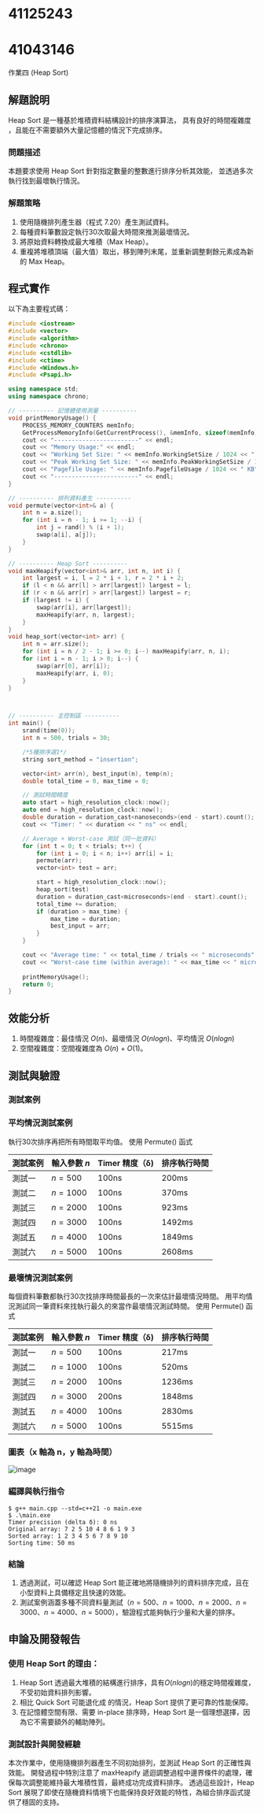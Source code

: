# 41125243 
# 41043146

作業四 (Heap Sort)

## 解題說明

Heap Sort 是一種基於堆積資料結構設計的排序演算法，
具有良好的時間複雜度 ，且能在不需要額外大量記憶體的情況下完成排序。

### 問題描述

本題要求使用 Heap Sort 針對指定數量的整數進行排序分析其效能，
並透過多次執行找到最壞執行情況。

### 解題策略

1. 使用隨機排列產生器（程式 7.20）產生測試資料。
2. 每種資料筆數設定執行30次取最大時間來推測最壞情況。
3. 將原始資料轉換成最大堆積（Max Heap）。
4. 重複將堆積頂端（最大值）取出，移到陣列末尾，並重新調整剩餘元素成為新的 Max Heap。
   

## 程式實作

以下為主要程式碼：

```cpp
#include <iostream>
#include <vector>
#include <algorithm>
#include <chrono>
#include <cstdlib>
#include <ctime>
#include <Windows.h>
#include <Psapi.h>

using namespace std;
using namespace chrono;

// ---------- 記憶體使用測量 ----------
void printMemoryUsage() {
    PROCESS_MEMORY_COUNTERS memInfo;
    GetProcessMemoryInfo(GetCurrentProcess(), &memInfo, sizeof(memInfo));
    cout << "------------------------" << endl;
    cout << "Memory Usage:" << endl;
    cout << "Working Set Size: " << memInfo.WorkingSetSize / 1024 << " KB" << endl;
    cout << "Peak Working Set Size: " << memInfo.PeakWorkingSetSize / 1024 << " KB" << endl;
    cout << "Pagefile Usage: " << memInfo.PagefileUsage / 1024 << " KB" << endl;
    cout << "------------------------" << endl;
}

// ---------- 排列資料產生 ----------
void permute(vector<int>& a) {
    int n = a.size();
    for (int i = n - 1; i >= 1; --i) {
        int j = rand() % (i + 1);
        swap(a[i], a[j]);
    }
}

// ---------- Heap Sort ----------
void maxHeapify(vector<int>& arr, int n, int i) {
    int largest = i, l = 2 * i + 1, r = 2 * i + 2;
    if (l < n && arr[l] > arr[largest]) largest = l;
    if (r < n && arr[r] > arr[largest]) largest = r;
    if (largest != i) {
        swap(arr[i], arr[largest]);
        maxHeapify(arr, n, largest);
    }
}
void heap_sort(vector<int> arr) {
    int n = arr.size();
    for (int i = n / 2 - 1; i >= 0; i--) maxHeapify(arr, n, i);
    for (int i = n - 1; i > 0; i--) {
        swap(arr[0], arr[i]);
        maxHeapify(arr, i, 0);
    }
}



// ---------- 主控制區 ----------
int main() {
    srand(time(0));
    int n = 500, trials = 30;

    /*5種排序選1*/
    string sort_method = "insertion";

    vector<int> arr(n), best_input(n), temp(n);
    double total_time = 0, max_time = 0;

    // 測試時間精度
    auto start = high_resolution_clock::now();
    auto end = high_resolution_clock::now();
    double duration = duration_cast<nanoseconds>(end - start).count();
    cout << "Timer: " << duration << " ns" << endl;

    // Average + Worst-case 測試（同一批資料）
    for (int t = 0; t < trials; t++) {
        for (int i = 0; i < n; i++) arr[i] = i;
        permute(arr);
        vector<int> test = arr;

        start = high_resolution_clock::now();
        heap_sort(test)
        duration = duration_cast<microseconds>(end - start).count();
        total_time += duration;
        if (duration > max_time) {
            max_time = duration;
            best_input = arr;
        }
    }

    cout << "Average time: " << total_time / trials << " microseconds" << endl;
    cout << "Worst-case time (within average): " << max_time << " microseconds" << endl;
   
    printMemoryUsage();
    return 0;
}

```

## 效能分析

1. 時間複雜度：最佳情況 $O(n)$、最壞情況 $O(nlogn)$、平均情況 $O(nlogn)$
2. 空間複雜度：空間複雜度為 $O(n)$ + $O(1)$。

## 測試與驗證

### 測試案例

### 平均情況測試案例

執行30次排序再把所有時間取平均值。
使用 Permute() 函式

| 測試案例 | 輸入參數 $n$ | Timer 精度（δ) | 排序執行時間 |
|----------|--------------|--------------|-------------|
| 測試一   | $n = 500$    | 100ns        | 200ms       |
| 測試二   | $n = 1000$   | 100ns        | 370ms       |
| 測試三   | $n = 2000$   | 100ns        | 923ms       |
| 測試四   | $n = 3000$   | 100ns        | 1492ms      |
| 測試五   | $n = 4000$   | 100ns        | 1849ms      | 
| 測試六   | $n = 5000$   | 100ns        | 2608ms      | 

### 最壞情況測試案例

每個資料筆數都執行30次找排序時間最長的一次來估計最壞情況時間。
用平均情況測試同一筆資料來找執行最久的來當作最壞情況測試時間。
使用 Permute() 函式

| 測試案例 | 輸入參數 $n$ | Timer 精度（δ) | 排序執行時間 |
|----------|--------------|--------------|-------------|
| 測試一   | $n = 500$    | 100ns        | 217ms       |
| 測試二   | $n = 1000$   | 100ns        | 520ms       |
| 測試三   | $n = 2000$   | 100ns        | 1236ms      |
| 測試四   | $n = 3000$   | 200ns        | 1848ms      |
| 測試五   | $n = 4000$   | 100ns        | 2830ms      | 
| 測試六   | $n = 5000$   | 100ns        | 5515ms      | 

### 圖表（x 軸為 n，y 軸為時間）

![image](https://github.com/user-attachments/assets/8f23f5d8-305b-47a5-8b4f-01745a4e56c2)

### 編譯與執行指令

```shell
$ g++ main.cpp --std=c++21 -o main.exe
$ .\main.exe
Timer precision (delta δ): 0 ns
Original array: 7 2 5 10 4 8 6 1 9 3
Sorted array: 1 2 3 4 5 6 7 8 9 10
Sorting time: 50 ms
```

### 結論

1. 透過測試，可以確認 Heap Sort 能正確地將隨機排列的資料排序完成，且在小型資料上具備穩定且快速的效能。
2. 測試案例涵蓋多種不同資料量測試（$n = 500$、$n = 1000$、$n = 2000$、$n = 3000$、$n = 4000$、$n = 5000$），驗證程式能夠執行少量和大量的排序。

## 申論及開發報告

### 使用 Heap Sort 的理由：

1. Heap Sort 透過最大堆積的結構進行排序，具有$O(nlogn)$的穩定時間複雜度，不受初始資料排列影響。
2. 相比 Quick Sort 可能退化成  的情況，Heap Sort 提供了更可靠的性能保障。
3. 在記憶體空間有限、需要 in-place 排序時，Heap Sort 是一個理想選擇，因為它不需要額外的輔助陣列。

### 測試設計與開發經驗

本次作業中，使用隨機排列器產生不同初始排列，並測試 Heap Sort 的正確性與效能。
開發過程中特別注意了 maxHeapify 遞迴調整過程中邊界條件的處理，確保每次調整能維持最大堆積性質，最終成功完成資料排序。
透過這些設計，Heap Sort 展現了即使在隨機資料情境下也能保持良好效能的特性，為組合排序函式提供了穩固的支持。
